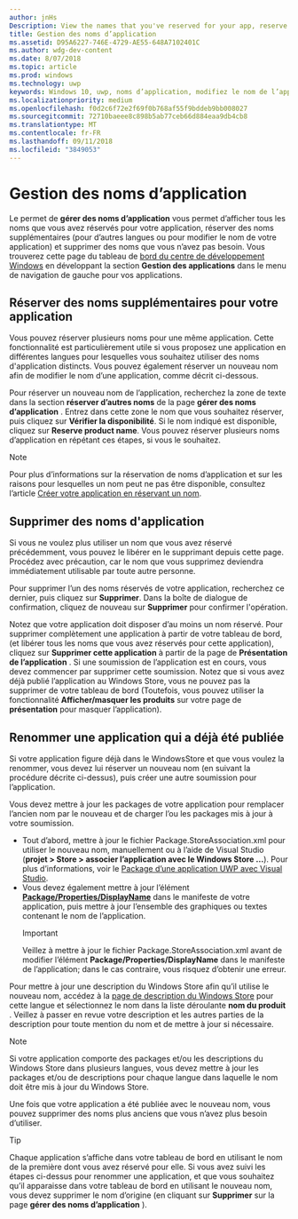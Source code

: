 ```yaml
---
author: jnHs
Description: View the names that you've reserved for your app, reserve additional names (for other languages or to change your app's name), and delete reserved names that you don't need anymore.
title: Gestion des noms d’application
ms.assetid: D95A6227-746E-4729-AE55-648A7102401C
ms.author: wdg-dev-content
ms.date: 8/07/2018
ms.topic: article
ms.prod: windows
ms.technology: uwp
keywords: Windows 10, uwp, noms d’application, modifiez le nom de l’application, nom de l’application mise à jour, jeu, nom de produit
ms.localizationpriority: medium
ms.openlocfilehash: f0d2c6f72e2f69f0b768af55f9bddeb9bb008027
ms.sourcegitcommit: 72710baeee8c898b5ab77ceb66d884eaa9db4cb8
ms.translationtype: MT
ms.contentlocale: fr-FR
ms.lasthandoff: 09/11/2018
ms.locfileid: "3849053"
---
```

# <a name="manage-app-names"></a>Gestion des noms d’application

Le permet de **gérer des noms d’application** vous permet d’afficher tous les noms que vous avez réservés pour votre application, réserver des noms supplémentaires (pour d’autres langues ou pour modifier le nom de votre application) et supprimer des noms que vous n’avez pas besoin. Vous trouverez cette page du tableau de [bord du centre de développement Windows](https://partner.microsoft.com/dashboard) en développant la section **Gestion des applications** dans le menu de navigation de gauche pour vos applications.


## <a name="reserve-additional-names-for-your-app"></a>Réserver des noms supplémentaires pour votre application

Vous pouvez réserver plusieurs noms pour une même application. Cette fonctionnalité est particulièrement utile si vous proposez une application en différentes langues pour lesquelles vous souhaitez utiliser des noms d'application distincts. Vous pouvez également réserver un nouveau nom afin de modifier le nom d’une application, comme décrit ci-dessous.

Pour réserver un nouveau nom de l’application, recherchez la zone de texte dans la section **réserver d’autres noms** de la page **gérer des noms d’application** . Entrez dans cette zone le nom que vous souhaitez réserver, puis cliquez sur **Vérifier la disponibilité**. Si le nom indiqué est disponible, cliquez sur **Reserve product name**. Vous pouvez réserver plusieurs noms d’application en répétant ces étapes, si vous le souhaitez.

> [!NOTE]
> Pour plus d’informations sur la réservation de noms d’application et sur les raisons pour lesquelles un nom peut ne pas être disponible, consultez l’article [Créer votre application en réservant un nom](create-your-app-by-reserving-a-name.md).


## <a name="delete-app-names"></a>Supprimer des noms d'application

Si vous ne voulez plus utiliser un nom que vous avez réservé précédemment, vous pouvez le libérer en le supprimant depuis cette page. Procédez avec précaution, car le nom que vous supprimez deviendra immédiatement utilisable par toute autre personne.

Pour supprimer l’un des noms réservés de votre application, recherchez ce dernier, puis cliquez sur **Supprimer**. Dans la boîte de dialogue de confirmation, cliquez de nouveau sur **Supprimer** pour confirmer l'opération.

Notez que votre application doit disposer d’au moins un nom réservé. Pour supprimer complètement une application à partir de votre tableau de bord, (et libérer tous les noms que vous avez réservés pour cette application), cliquez sur **Supprimer cette application** à partir de la page de **Présentation de l’application** . Si une soumission de l’application est en cours, vous devez commencer par supprimer cette soumission. Notez que si vous avez déjà publié l’application au Windows Store, vous ne pouvez pas la supprimer de votre tableau de bord (Toutefois, vous pouvez utiliser la fonctionnalité **Afficher/masquer les produits** sur votre page de **présentation** pour masquer l’application). 


## <a name="rename-an-app-that-has-already-been-published"></a>Renommer une application qui a déjà été publiée

Si votre application figure déjà dans le WindowsStore et que vous voulez la renommer, vous devez lui réserver un nouveau nom (en suivant la procédure décrite ci-dessus), puis créer une autre soumission pour l’application. 

Vous devez mettre à jour les packages de votre application pour remplacer l’ancien nom par le nouveau et de charger l’ou les packages mis à jour à votre soumission.
- Tout d’abord, mettre à jour le fichier Package.StoreAssociation.xml pour utiliser le nouveau nom, manuellement ou à l’aide de Visual Studio (**projet > Store > associer l’application avec le Windows Store …**). Pour plus d’informations, voir le [Package d’une application UWP avec Visual Studio](../packaging/packaging-uwp-apps.md).
- Vous devez également mettre à jour l’élément [**Package/Properties/DisplayName**](https://docs.microsoft.com/uwp/schemas/appxpackage/uapmanifestschema/element-displayname) dans le manifeste de votre application, puis mettre à jour l’ensemble des graphiques ou textes contenant le nom de l’application. 
  > [!IMPORTANT]
  > Veillez à mettre à jour le fichier Package.StoreAssociation.xml avant de modifier l’élément **Package/Properties/DisplayName** dans le manifeste de l’application; dans le cas contraire, vous risquez d’obtenir une erreur.

Pour mettre à jour une description du Windows Store afin qu’il utilise le nouveau nom, accédez à la [page de description du Windows Store](create-app-store-listings.md) pour cette langue et sélectionnez le nom dans la liste déroulante **nom du produit** . Veillez à passer en revue votre description et les autres parties de la description pour toute mention du nom et de mettre à jour si nécessaire.

> [!NOTE]
> Si votre application comporte des packages et/ou les descriptions du Windows Store dans plusieurs langues, vous devez mettre à jour les packages et/ou de descriptions pour chaque langue dans laquelle le nom doit être mis à jour du Windows Store.

Une fois que votre application a été publiée avec le nouveau nom, vous pouvez supprimer des noms plus anciens que vous n’avez plus besoin d’utiliser.

> [!TIP]
> Chaque application s’affiche dans votre tableau de bord en utilisant le nom de la première dont vous avez réservé pour elle. Si vous avez suivi les étapes ci-dessus pour renommer une application, et que vous souhaitez qu’il apparaisse dans votre tableau de bord en utilisant le nouveau nom, vous devez supprimer le nom d’origine (en cliquant sur **Supprimer** sur la page **gérer des noms d’application** ). 

 

 




